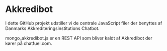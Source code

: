 # Akkredibot

I dette GitHub projekt udstiller vi de centrale JavaScript filer der benyttes af Danmarks Akkrediteringsinstitutions Chatbot. 

mongo_akkredibot.js er en REST API som bliver kaldt af Akkredibot der kører på chatfuel.com.

